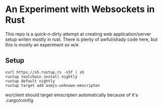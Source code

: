 An Experiment with Websockets in Rust
======

This repo is a quick-n-dirty attempt at creating web application/server setup writen mostly in rust.
There is plenty of awful/shady code here, but this is mostly an experiment so w/e

Setup
-----
```
curl https://sh.rustup.rs -sSf | sh
rustup toolchain install nightly
rustup default nightly
rustup target add asmjs-unknown-emscripten
```

ws/client should target emscripten automatically because of it's .cargo/config